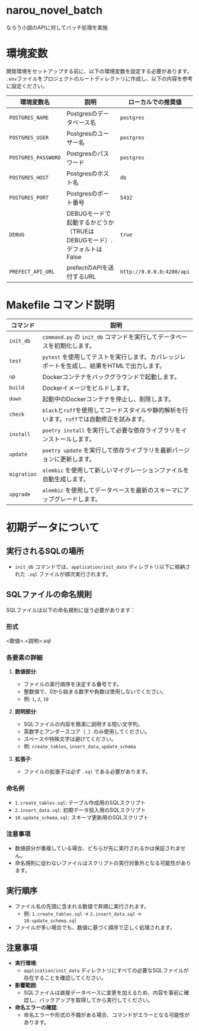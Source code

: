 # narou_novel_batch
なろう小説のAPIに対してバッチ処理を実施

# 環境変数

開発環境をセットアップする前に、以下の環境変数を設定する必要があります。  
`.env`ファイルをプロジェクトのルートディレクトリに作成し、以下の内容を参考に設定ください。

| 環境変数名          | 説明                   | ローカルでの推奨値        |
|-------------------|----------------------|-------------------------|
| `POSTGRES_NAME`   | Postgresのデータベース名 | `postgres`              |
| `POSTGRES_USER`   | Postgresのユーザー名    | `postgres`              |
| `POSTGRES_PASSWORD` | Postgresのパスワード    | `postgres`              |
| `POSTGRES_HOST`   | Postgresのホスト名     | `db`                    |
| `POSTGRES_PORT`   | Postgresのポート番号    | `5432`                  |
| `DEBUG`   | DEBUGモードで起動するかどうか（TRUEはDEBUGモード）.デフォルトはFalse    | `true`                  |
| `PREFECT_API_URL`   | prefectのAPIを送付するURL    | `http://0.0.0.0:4200/api`                  |

# Makefile コマンド説明

| コマンド       | 説明                                                                                           |
|----------------|------------------------------------------------------------------------------------------------|
| `init_db`     | `command.py` の `init_db` コマンドを実行してデータベースを初期化します。                         |
| `test`        | `pytest` を使用してテストを実行します。カバレッジレポートを生成し、結果をHTMLで出力します。       |
| `up`          | Dockerコンテナをバックグラウンドで起動します。                                                   |
| `build`       | Dockerイメージをビルドします。                                                                 |
| `down`        | 起動中のDockerコンテナを停止し、削除します。                                                     |
| `check`       | `black`と`ruff`を使用してコードスタイルや静的解析を行います。`ruff`では自動修正を試みます。       |
| `install`     | `poetry install` を実行して必要な依存ライブラリをインストールします。                             |
| `update`      | `poetry update` を実行して依存ライブラリを最新バージョンに更新します。                           |
| `migration`   | `alembic` を使用して新しいマイグレーションファイルを自動生成します。                              |
| `upgrade`     | `alembic` を使用してデータベースを最新のスキーマにアップグレードします。                         |

# 初期データについて

## 実行されるSQLの場所

- `init_db` コマンドでは、`application/init_data` ディレクトリ以下に格納された `.sql` ファイルが順次実行されます。

## SQLファイルの命名規則

SQLファイルは以下の命名規則に従う必要があります：

### 形式

<数値>.<説明>.sql


### 各要素の詳細
1. **数値部分**:
   - ファイルの実行順序を決定する番号です。
   - 整数値で、0から始まる数字や負数は使用しないでください。
   - 例: `1`, `2`, `10`

2. **説明部分**:
   - SQLファイルの内容を簡潔に説明する短い文字列。
   - 英数字とアンダースコア（`_`）のみ使用してください。
   - スペースや特殊文字は避けてください。
   - 例: `create_tables`, `insert_data`, `update_schema`

3. **拡張子**:
   - ファイルの拡張子は必ず `.sql` である必要があります。

### 命名例
- `1.create_tables.sql`: テーブル作成用のSQLスクリプト
- `2.insert_data.sql`: 初期データ投入用のSQLスクリプト
- `10.update_schema.sql`: スキーマ更新用のSQLスクリプト

### 注意事項
- 数値部分が重複している場合、どちらが先に実行されるかは保証されません。
- 命名規則に従わないファイルはスクリプトの実行対象外となる可能性があります。

## 実行順序

- ファイル名の先頭に含まれる数値で昇順に実行されます。
  - 例: `1.create_tables.sql` → `2.insert_data.sql` → `10.update_schema.sql`
- ファイルが多い場合でも、数値に基づく順序で正しく処理されます。

## 注意事項

- **実行環境**:
  - `application/init_data` ディレクトリにすべての必要なSQLファイルが存在することを確認してください。
- **影響範囲**:
  - SQLファイルは直接データベースに変更を加えるため、内容を事前に確認し、バックアップを取得してから実行してください。
- **命名エラーの確認**:
  - 命名エラーや形式の不備がある場合、コマンドがエラーとなる可能性があります。

